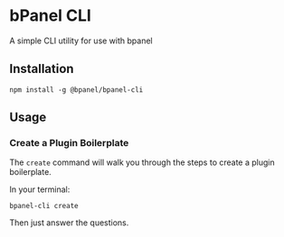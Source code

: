 # bPanel CLI
A simple CLI utility for use with bpanel

## Installation
```
npm install -g @bpanel/bpanel-cli
```

## Usage
### Create a Plugin Boilerplate
The `create` command will walk you through the steps to create a plugin boilerplate.

In your terminal:
```
bpanel-cli create
```
Then just answer the questions.